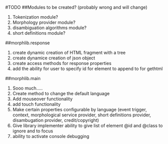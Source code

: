 #TODO
##Modules to be created? (probably wrong and will change)
1. Tokenization module?
1. Morphology provider module?
1. disambiguation algorithms module?
1. short definitions module?

##morphlib.response
1. create dynamic creation of HTML fragment with a tree
1. create dynamice creation of json object
1. create access methods for response properties
1. add the ability for user to specify id for element to append to for gethtml 

##morphlib.main
1. Sooo much.....
1. Create method to change the default language
1. Add mouseover functionality
1. add touch functionality 
1. Make certain properties configurable by language (event trigger, context, morphological service provider, short definitions provider, disambugation provider, credit/copyright)
1. Give library implementer ability to give list of element @id and @class to ignore and to focus
1. ability to activate console debugging
